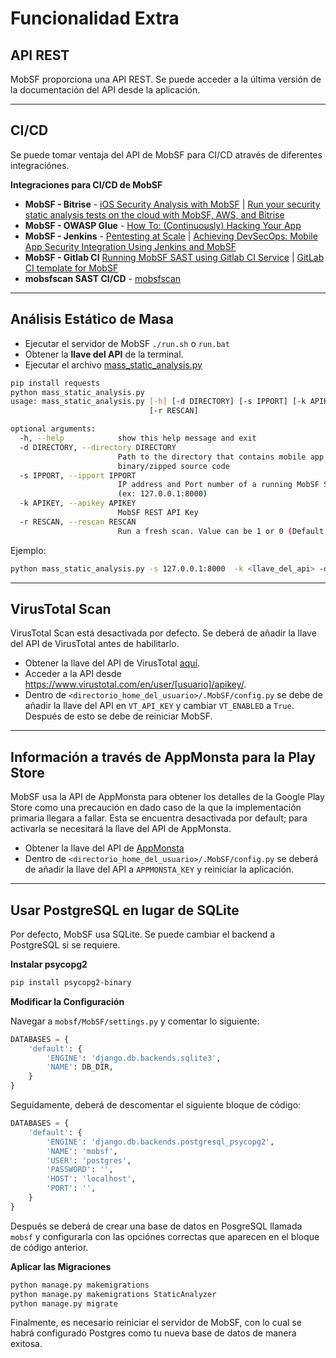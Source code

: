 
# Funcionalidad Extra

## API REST

MobSF proporciona una API REST. Se puede acceder a la última versión de la documentación del API desde la aplicación.

***
## CI/CD

Se puede tomar ventaja del API de MobSF para CI/CD através de diferentes integraciónes.

**Integraciones para CI/CD de MobSF**

* **MobSF - Bitrise** - [iOS Security Analysis with MobSF](https://www.netguru.com/codestories/ios-security-analysis-with-mobsf) | [Run your security static analysis tests on the cloud with MobSF, AWS, and Bitrise](https://bitrise.io/blog/post/run-your-security-static-analysis-tests-on-the-cloud-with-mobsf-aws-and-bitrise)
* **MobSF - OWASP Glue** - [How To: (Continuously) Hacking Your App](https://medium.com/@omerlh/how-to-continuously-hacking-your-app-c8b32d1633ad)
* **MobSF - Jenkins** - [Pentesting at Scale](https://riis.com/blog/pentesting_at_scale/) |  [Achieving DevSecOps: Mobile App Security Integration Using Jenkins and MobSF](https://medium.com/@debasishkumardas5/achieving-devsecops-mobile-app-security-integration-using-jenkins-and-mobsf-187568f74d4c)
* **MobSF - Gitlab CI** [Running MobSF SAST using Gitlab CI Service](https://waristea.medium.com/running-mobsf-sast-using-gitlab-ci-service-7c3ac3a48648) | [GitLab CI template for MobSF](https://to-be-continuous.gitlab.io/doc/ref/mobsf/)
* **mobsfscan SAST CI/CD** - [mobsfscan](https://github.com/MobSF/mobsfscan)
***

## Análisis Estático de Masa

* Ejecutar el servidor de MobSF
`./run.sh` o `run.bat`
* Obtener la **llave del API** de la terminal.
* Ejecutar el archivo [mass_static_analysis.py](https://github.com/MobSF/Mobile-Security-Framework-MobSF/blob/master/scripts/mass_static_analysis.py)

```bash
pip install requests
python mass_static_analysis.py
usage: mass_static_analysis.py [-h] [-d DIRECTORY] [-s IPPORT] [-k APIKEY]
                               [-r RESCAN]

optional arguments:
  -h, --help            show this help message and exit
  -d DIRECTORY, --directory DIRECTORY
                        Path to the directory that contains mobile app
                        binary/zipped source code
  -s IPPORT, --ipport IPPORT
                        IP address and Port number of a running MobSF Server.
                        (ex: 127.0.0.1:8000)
  -k APIKEY, --apikey APIKEY
                        MobSF REST API Key
  -r RESCAN, --rescan RESCAN
                        Run a fresh scan. Value can be 1 or 0 (Default: 0)
```

Ejemplo: 
```bash
python mass_static_analysis.py -s 127.0.0.1:8000  -k <llave_del_api> -d /home/files/
```
***
## VirusTotal Scan

VirusTotal Scan está desactivada por defecto. Se deberá de añadir la llave del API de VirusTotal antes de habilitarlo.

* Obtener la llave del API de VirusTotal [aquí](https://www.virustotal.com/#/join-us).
* Acceder a la API desde https://www.virustotal.com/en/user/[usuario]/apikey/.
* Dentro de `<directorio_home_del_usuario>/.MobSF/config.py` se debe de añadir la llave del API en `VT_API_KEY` y cambiar `VT_ENABLED` a `True`. Después de esto se debe de reiniciar MobSF.
***
## Información a través de AppMonsta para la Play Store

MobSF usa la API de AppMonsta para obtener los detalles de la Google Play Store como una precaución en dado caso de la que la implementación primaria llegara a fallar. Esta se encuentra desactivada por default; para activarla se necesitará la llave del API de AppMonsta.

* Obtener la llave del API de [AppMonsta](https://appmonsta.com/dashboard/get_api_key/)
* Dentro de `<directorio_home_del_usuario>/.MobSF/config.py` se deberá de añadir la llave del API a `APPMONSTA_KEY` y reiniciar la aplicación.
***
## Usar PostgreSQL en lugar de SQLite

Por defecto, MobSF usa SQLite. Se puede cambiar el backend a PostgreSQL si se requiere.

**Instalar psycopg2**

```bash
pip install psycopg2-binary
```

**Modificar la Configuración**

Navegar a `mobsf/MobSF/settings.py` y comentar lo siguiente:

```python
DATABASES = {
    'default': {
        'ENGINE': 'django.db.backends.sqlite3',
        'NAME': DB_DIR,
    }
}
```

Seguidamente, deberá de descomentar el siguiente bloque de código:

```python
DATABASES = {
    'default': {
        'ENGINE': 'django.db.backends.postgresql_psycopg2',
        'NAME': 'mobsf',
        'USER': 'postgres',
        'PASSWORD': '',
        'HOST': 'localhost',
        'PORT': '',
    }
}
```

Después se deberá de crear una base de datos en PosgreSQL llamada `mobsf` y configurarla con las opciónes correctas que aparecen en el bloque de código anterior.

**Aplicar las Migraciones**

```bash
python manage.py makemigrations 
python manage.py makemigrations StaticAnalyzer
python manage.py migrate
```

Finalmente, es necesario reiniciar el servidor de MobSF, con lo cual se habrá configurado Postgres como tu nueva base de datos de manera exitosa.
